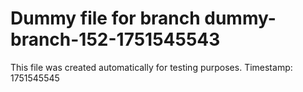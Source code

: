 # Dummy file for branch dummy-branch-152-1751545543

This file was created automatically for testing purposes.
Timestamp: 1751545545